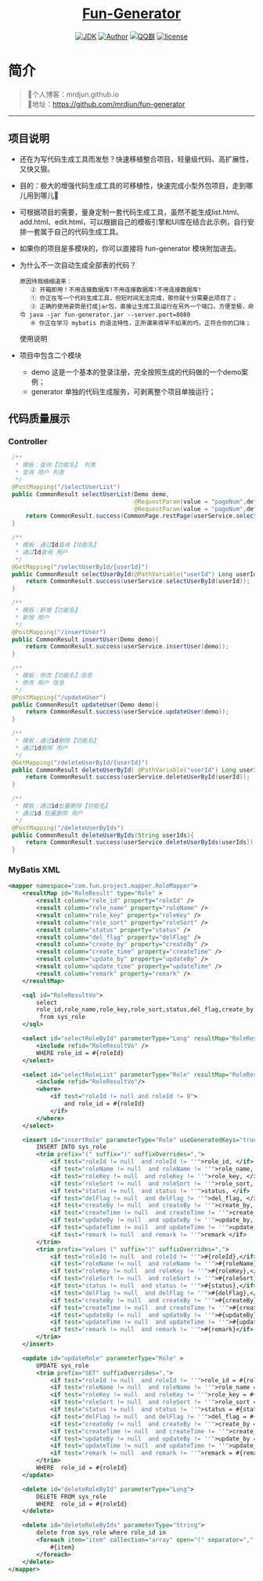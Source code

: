 ﻿<h1 align="center"><a href="https://github.com/mrdjun" target="_blank">Fun-Generator</a></h1>
<p align="center">
<a href="https://github.com/mrdjun/fun-boot"><img alt="JDK" src="https://img.shields.io/badge/JDK-1.8-orange.svg"/></a>
<a href="http://mrdjun.github.io"><img alt="Author" src="https://img.shields.io/badge/Author-DJun-blue"/></a>
<a href="https://jq.qq.com/?_wv=1027&k=57LIuZr"><img alt="QQ群" src="https://img.shields.io/badge/chat-Coder%E5%A4%A7%E5%AE%B6%E5%BA%AD-yellow"/></a>
<a href="https://github.com/mrdjun/fun-generator/blob/master/LICENSE"><img alt="license" src="https://img.shields.io/github/license/java-aodeng/hope.svg?style=flat-square"/></a>
</p>

# 简介

> 🍋个人博客：mrdjun.github.io <br/>
> 🍊地址：https://github.com/mrdjun/fun-generator <br/>
------------------------------

## 项目说明
- 还在为写代码生成工具而发愁？快速移植整合项目，轻量级代码、高扩展性，又快又狠。

- 目的：极大的增强代码生成工具的可移植性，快速完成小型外包项目，走到哪儿用到哪儿🍻

- 可根据项目的需要，量身定制一套代码生成工具，虽然不能生成list.html、add.html、edit.html，可以根据自己的模板引擎和UI库在结合此示例，自行安排一套属于自己的代码生成工具。

- 如果你的项目是多模块的，你可以直接将 fun-generator 模块附加进去。

- 为什么不一次自动生成全部表的代码？

  ```
  原因待我细细道来：
     ② 开箱即用！不用连接数据库!不用连接数据库!不用连接数据库!
     ① 你正在写一个代码生成工具，但短时间无法完成，那你就十分需要此项目了；
     ③ 正确的使用姿势是打成jar包，直接让生成工具运行在另外一个端口，方便至极，命令 java -jar fun-generator.jar --server.port=8080
     ④ 你正在学习 mybatis 的语法特性，正所谓来得早不如来的巧，正符合你的口味；
  ```
  
  
  使用说明

- 项目中包含二个模块
    - demo      这是一个基本的登录注册，完全按照生成的代码做的一个demo案例；
    - generator 单独的代码生成服务，可剥离整个项目单独运行；

## 代码质量展示
### Controller
```java
 /**
  * 模板：查询【功能名】 列表
  * 查询 用户 列表
  */
 @PostMapping("/selectUserList")
 public CommonResult selectUserList(Demo demo,
                                    @RequestParam(value = "pageNum",defaultValue = "1",required = false) int pageNum,
                                    @RequestParam(value = "pageNum",defaultValue = "10",required = false)int pageSize){
     return CommonResult.success(CommonPage.restPage(userService.selectUserList(demo,pageNum,pageSize)));
 }

 /**
  * 模板：通过Id查询【功能名】
  * 通过Id查询 用户
  */
 @GetMapping("/selectUserById/{userId}")
 public CommonResult selectUserById(@PathVariable("userId") Long userId){
     return CommonResult.success(userService.selectUserById(userId));
 }

 /**
  * 模板：新增【功能名】
  * 新增 用户
  */
 @PostMapping("/insertUser")
 public CommonResult insertUser(Demo demo){
     return CommonResult.success(userService.insertUser(demo));
 }

 /**
  * 模板：修改【功能名】信息
  * 修改 用户 信息
  */
 @PostMapping("/updateUser")
 public CommonResult updateUser(Demo demo){
     return CommonResult.success(userService.updateUser(demo));
 }

 /**
  * 模板：通过id删除【功能名】
  * 通过id删除 用户
  */
 @GetMapping("/deleteUserById/{userId}")
 public CommonResult deleteUserById( @PathVariable("userId") Long userId){
     return CommonResult.success(userService.deleteUserById(userId));
 }

 /**
  * 模板：通过id批量删除【功能名】
  * 通过id 批量删除 用户
  */
 @PostMapping("/deleteUserByIds")
 public CommonResult deleteUserByIds(String userIds){
     return CommonResult.success(userService.deleteUserByIds(userIds));
 }
```

### MyBatis XML

```xml
<mapper namespace="com.fun.project.mapper.RoleMapper">
    <resultMap id="RoleResult" type="Role" >
        <result column="role_id" property="roleId" />
        <result column="role_name" property="roleName" />
        <result column="role_key" property="roleKey" />
        <result column="role_sort" property="roleSort" />
        <result column="status" property="status" />
        <result column="del_flag" property="delFlag" />
        <result column="create_by" property="createBy" />
        <result column="create_time" property="createTime" />
        <result column="update_by" property="updateBy" />
        <result column="update_time" property="updateTime" />
        <result column="remark" property="remark" />
    </resultMap>

    <sql id="RoleResultVo">
        select
        role_id,role_name,role_key,role_sort,status,del_flag,create_by,create_time,update_by,update_time,remark
         from sys_role
    </sql>

    <select id="selectRoleById" parameterType="Long" resultMap="RoleResult">
        <include refid="RoleResultVo" />
        WHERE role_id = #{roleId}
    </select>

    <select id="selectRoleList" parameterType="Role" resultMap="RoleResult">
        <include refid="RoleResultVo"/>
        <where>
            <if test="roleId != null and roleId != 0">
                and role_id = #{roleId}
            </if>
        </where>
    </select>

    <insert id="insertRole" parameterType="Role" useGeneratedKeys="true">
        INSERT INTO sys_role
        <trim prefix="(" suffix=")" suffixOverrides=",">
            <if test="roleId != null  and roleId != ''">role_id, </if>
            <if test="roleName != null  and roleName != ''">role_name, </if>
            <if test="roleKey != null  and roleKey != ''">role_key, </if>
            <if test="roleSort != null  and roleSort != ''">role_sort, </if>
            <if test="status != null  and status != ''">status, </if>
            <if test="delFlag != null  and delFlag != ''">del_flag, </if>
            <if test="createBy != null  and createBy != ''">create_by, </if>
            <if test="createTime != null  and createTime != ''">create_time, </if>
            <if test="updateBy != null  and updateBy != ''">update_by, </if>
            <if test="updateTime != null  and updateTime != ''">update_time, </if>
            <if test="remark != null  and remark != ''">remark </if>
        </trim>
        <trim prefix="values (" suffix=")" suffixOverrides=",">
            <if test="roleId != null  and roleId != ''">#{roleId},</if>
            <if test="roleName != null  and roleName != ''">#{roleName},</if>
            <if test="roleKey != null  and roleKey != ''">#{roleKey},</if>
            <if test="roleSort != null  and roleSort != ''">#{roleSort},</if>
            <if test="status != null  and status != ''">#{status},</if>
            <if test="delFlag != null  and delFlag != ''">#{delFlag},</if>
            <if test="createBy != null  and createBy != ''">#{createBy},</if>
            <if test="createTime != null  and createTime != ''">#{createTime},</if>
            <if test="updateBy != null  and updateBy != ''">#{updateBy},</if>
            <if test="updateTime != null  and updateTime != ''">#{updateTime},</if>
            <if test="remark != null  and remark != ''">#{remark}</if>
        </trim>
    </insert>

    <update id="updateRole" parameterType="Role" >
        UPDATE sys_role
        <trim prefix="SET" suffixOverrides=",">
            <if test="roleId != null  and roleId != ''">role_id = #{roleId},</if>
            <if test="roleName != null  and roleName != ''">role_name = #{roleName},</if>
            <if test="roleKey != null  and roleKey != ''">role_key = #{roleKey},</if>
            <if test="roleSort != null  and roleSort != ''">role_sort = #{roleSort},</if>
            <if test="status != null  and status != ''">status = #{status},</if>
            <if test="delFlag != null  and delFlag != ''">del_flag = #{delFlag},</if>
            <if test="createBy != null  and createBy != ''">create_by = #{createBy},</if>
            <if test="createTime != null  and createTime != ''">create_time = #{createTime},</if>
            <if test="updateBy != null  and updateBy != ''">update_by = #{updateBy},</if>
            <if test="updateTime != null  and updateTime != ''">update_time = #{updateTime},</if>
            <if test="remark != null  and remark != ''">remark = #{remark},</if>
        </trim>
        WHERE  role_id = #{roleId}
    </update>

    <delete id="deleteRoleById" parameterType="Long">
        DELETE FROM sys_role
        WHERE  role_id = #{roleId}
    </delete>

    <delete id="deleteRoleByIds" parameterType="String">
        delete from sys_role where role_id in
        <foreach item="item" collection="array" open="(" separator="," close=")">
            #{item}
        </foreach>
    </delete>
</mapper>
```
